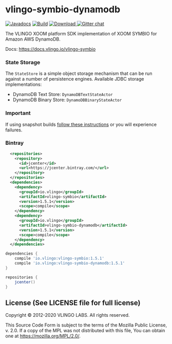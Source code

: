 # vlingo-symbio-dynamodb

[![Javadocs](http://javadoc.io/badge/io.vlingo/vlingo-symbio-dynamodb.svg?color=brightgreen)](http://javadoc.io/doc/io.vlingo/vlingo-symbio-dynamodb) [![Build](https://github.com/vlingo/vlingo-symbio-dynamodb/workflows/Build/badge.svg)](https://github.com/vlingo/vlingo-symbio-dynamodb/actions?query=workflow%3ABuild) [ ![Download](https://api.bintray.com/packages/vlingo/vlingo-platform-java/vlingo-symbio-dynamodb/images/download.svg) ](https://bintray.com/vlingo/vlingo-platform-java/vlingo-symbio-dynamodb/_latestVersion) [![Gitter chat](https://badges.gitter.im/gitterHQ/gitter.png)](https://gitter.im/vlingo-platform-java/symbio)

The VLINGO XOOM platform SDK implementation of XOOM SYMBIO for Amazon AWS DynamoDB.

Docs: https://docs.vlingo.io/vlingo-symbio

### State Storage
The `StateStore` is a simple object storage mechanism that can be run against a number of persistence engines.
Available JDBC storage implementations:

   - DynamoDB Text Store: `DynamoDBTextStateActor`
   - DynamoDB Binary Store: `DynamoDBBinaryStateActor`

### Important
If using snapshot builds [follow these instructions](https://github.com/vlingo/vlingo-platform#snapshots-repository) or you will experience failures.

### Bintray

```xml
  <repositories>
    <repository>
      <id>jcenter</id>
      <url>https://jcenter.bintray.com/</url>
    </repository>
  </repositories>
  <dependencies>
    <dependency>
      <groupId>io.vlingo</groupId>
      <artifactId>vlingo-symbio</artifactId>
      <version>1.5.1</version>
      <scope>compile</scope>
    </dependency>
    <dependency>
      <groupId>io.vlingo</groupId>
      <artifactId>vlingo-symbio-dynamodb</artifactId>
      <version>1.5.1</version>
      <scope>compile</scope>
    </dependency>
  </dependencies>
```

```gradle
dependencies {
    compile 'io.vlingo:vlingo-symbio:1.5.1'
    compile 'io.vlingo:vlingo-symbio-dynamodb:1.5.1'
}

repositories {
    jcenter()
}
```

License (See LICENSE file for full license)
-------------------------------------------
Copyright © 2012-2020 VLINGO LABS. All rights reserved.

This Source Code Form is subject to the terms of the
Mozilla Public License, v. 2.0. If a copy of the MPL
was not distributed with this file, You can obtain
one at https://mozilla.org/MPL/2.0/.
